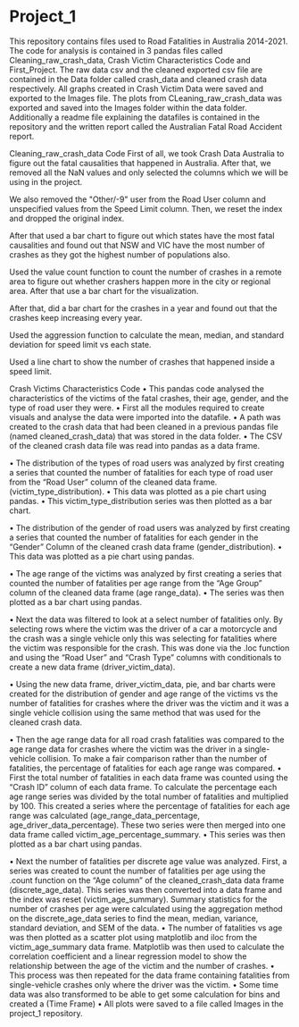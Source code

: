 # Project_1
This repository contains files used to Road Fatalities in Australia 2014-2021. The code for analysis is contained in 3 pandas files called Cleaning_raw_crash_data, Crash Victim Characteristics Code and First_Project. The raw data csv and the cleaned exported csv file are contained in the Data folder called crash_data and cleaned crash data respectively. All graphs created in Crash Victim Data were saved and exported to the Images file. The plots from CLeaning_raw_crash_data was exported and saved into the Images folder within the data folder. Additionally a readme file explaining the datafiles is contained in the repository and the written report called the Australian Fatal Road Accident report.


Cleaning_raw_crash_data Code
First of all, we took Crash Data Australia to figure out the fatal causalities that happened in Australia. After that, we removed all the NaN values and only selected the columns which we will be using in the project.

We also removed the "Other/-9" user from the Road User column and unspecified values from the Speed Limit column. Then, we reset the index and dropped the original index.

After that used a bar chart to figure out which states have the most fatal causalities and found out that NSW and VIC have the most number of crashes as they got the highest number of populations also.

Used the value count function to count the number of crashes in a remote area to figure out whether crashers happen more in the city or regional area. After that use a bar chart for the visualization.

After that, did a bar chart for the crashes in a year and found out that the crashes keep increasing every year.

Used the aggression function to calculate the mean, median, and standard deviation for speed limit vs each state.

Used a line chart to show the number of crashes that happened inside a speed limit.

Crash Victims Characteristics Code 
•	This pandas code analysed the characteristics of the victims of the fatal crashes, their age, gender, and the type of road user they were. 
•	First all the modules required to create visuals and analyse the data were imported into the datafile. 
•	A path was created to the crash data that had been cleaned in a previous pandas file (named cleaned_crash_data) that was stored in the data folder. 
•	The CSV of the cleaned crash data file was read into pandas as a data frame. 

•	The distribution of the types of road users was analyzed by first creating a series that counted the number of fatalities for each type of road user from the “Road User” column of the cleaned data frame. (victim_type_distribution).
•	This data was plotted as a pie chart using pandas. 
•	This victim_type_distribution series was then plotted as a bar chart. 

•	The distribution of the gender of road users was analyzed by first creating a series that counted the number of fatalities for each gender in the “Gender” Column of the cleaned crash data frame (gender_distribution).
•	This data was plotted as a pie chart using pandas. 

•	The age range of the victims was analyzed by first creating a series that counted the number of fatalities per age range from the “Age Group” column of the cleaned data frame  (age range_data).
•	The series was then plotted as a bar chart using pandas. 

•	Next the data was filtered to look at a select number of fatalities only. By selecting rows where the victim was the driver of a car a motorcycle and the crash was a single vehicle only this was selecting for fatalities where the victim was responsible for the crash. This was done via the .loc function and using the “Road User” and “Crash Type” columns with conditionals to create a new data frame (driver_victim_data). 

•	Using the new data frame, driver_victim_data, pie, and bar charts were created for the distribution of gender and age range of the victims vs the number of fatalities for crashes where the driver was the victim and it was a single vehicle collision using the same method that was used for the cleaned crash data. 


•	Then the age range data for all road crash fatalities was compared to the age range data for crashes where the victim was the driver in a single-vehicle collision. To make a fair comparison rather than the number of fatalities, the percentage of fatalities for each age range was compared. 
•	First the total number of fatalities in each data frame was counted using the “Crash ID” column of each data frame. To calculate the percentage each age range series was divided by the total number of fatalities and multiplied by 100. This created a series where the percentage of fatalities for each age range was calculated (age_range_data_percentage, age_driver_data_percentage). These two series were then merged into one data frame called victim_age_percentage_summary. 
•	This series was then plotted as a bar chart using pandas.

•	Next the number of fatalities per discrete age value was analyzed. First, a series was created to count the number of fatalities per age using the .count function on the “Age column” of the cleaned_crash_data data frame  (discrete_age_data). This series was then converted into a data frame and the index was reset (victim_age_summary). Summary statistics for the number of crashes per age were calculated using the aggregation method on the discrete_age_data series to find the mean, median, variance, standard deviation, and SEM of the data.
•	The number of fatalities vs age was then plotted as a scatter plot using matplotlib and iloc from the victim_age_summary data frame. Matplotlib was then used to calculate the correlation coefficient and a linear regression model to show the relationship between the age of the victim and the number of crashes.
•	This process was then repeated for the data frame containing fatalities from single-vehicle crashes only where the driver was the victim. 
•	Some time data was also transformed to be able to get some calculation for bins and created a (Time Frame) 
•	All plots were saved to a file called Images in the project_1 repository. 


